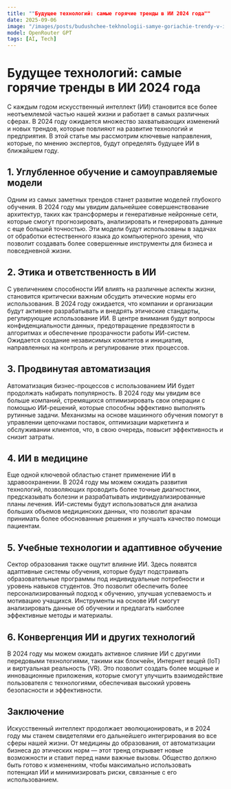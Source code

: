 ```yaml
---
title: ""Будущее технологий: самые горячие тренды в ИИ 2024 года""
date: 2025-09-06
image: "/images/posts/budushchee-tekhnologii-samye-goriachie-trendy-v-ii-2024-goda.png"
model: OpenRouter GPT
tags: [AI, Tech]
---
```


# Будущее технологий: самые горячие тренды в ИИ 2024 года

С каждым годом искусственный интеллект (ИИ) становится все более неотъемлемой частью нашей жизни и работает в самых различных сферах. В 2024 году ожидается множество захватывающих изменений и новых трендов, которые повлияют на развитие технологий и предприятия. В этой статье мы рассмотрим ключевые направления, которые, по мнению экспертов, будут определять будущее ИИ в ближайшем году.

## 1. Углубленное обучение и самоуправляемые модели

Одним из самых заметных трендов станет развитие моделей глубокого обучения. В 2024 году мы увидим дальнейшее совершенствование архитектур, таких как трансформеры и генеративные нейронные сети, которые смогут прогнозировать, анализировать и генерировать данные с еще большей точностью. Эти модели будут использованы в задачах от обработки естественного языка до компьютерного зрения, что позволит создавать более совершенные инструменты для бизнеса и повседневной жизни.

## 2. Этика и ответственность в ИИ

С увеличением способности ИИ влиять на различные аспекты жизни, становится критически важным обсудить этические нормы его использования. В 2024 году ожидается, что компании и организации будут активнее разрабатывать и внедрять этические стандарты, регулирующие использование ИИ. В центре внимания будут вопросы конфиденциальности данных, предотвращение предвзятости в алгоритмах и обеспечение прозрачности работы ИИ-систем. Ожидается создание независимых комитетов и инициатив, направленных на контроль и регулирование этих процессов.

## 3. Продвинутая автоматизация

Автоматизация бизнес-процессов с использованием ИИ будет продолжать набирать популярность. В 2024 году мы увидим все больше компаний, стремящихся оптимизировать свои операции с помощью ИИ-решений, которые способны эффективно выполнять рутинные задачи. Механизмы на основе машинного обучения помогут в управлении цепочками поставок, оптимизации маркетинга и обслуживании клиентов, что, в свою очередь, повысит эффективность и снизит затраты.

## 4. ИИ в медицине

Еще одной ключевой областью станет применение ИИ в здравоохранении. В 2024 году мы можем ожидать развития технологий, позволяющих проводить более точные диагностики, предсказывать болезни и разрабатывать индивидуализированные планы лечения. ИИ-системы будут использоваться для анализа больших объемов медицинских данных, что позволит врачам принимать более обоснованные решения и улучшать качество помощи пациентам.

## 5. Учебные технологии и адаптивное обучение

Сектор образования также ощутит влияние ИИ. Здесь появятся адаптивные системы обучения, которые будут подстраивать образовательные программы под индивидуальные потребности и уровень навыков студентов. Это позволит обеспечить более персонализированный подход к обучению, улучшая успеваемость и мотивацию учащихся. Инструменты на основе ИИ смогут анализировать данные об обучении и предлагать наиболее эффективные методы и материалы.

## 6. Конвергенция ИИ и других технологий

В 2024 году мы можем ожидать активное слияние ИИ с другими передовыми технологиями, такими как блокчейн, Интернет вещей (IoT) и виртуальная реальность (VR). Это позволит создать более мощные и инновационные приложения, которые смогут улучшить взаимодействие пользователя с технологиями, обеспечивая высокий уровень безопасности и эффективности.

## Заключение

Искусственный интеллект продолжает эволюционировать, и в 2024 году мы станем свидетелями его дальнейшего интегрирования во все сферы нашей жизни. От медицины до образования, от автоматизации бизнеса до этических норм — этот тренд открывает новые возможности и ставит перед нами важные вызовы. Общество должно быть готово к изменениям, чтобы максимально использовать потенциал ИИ и минимизировать риски, связанные с его использованием.